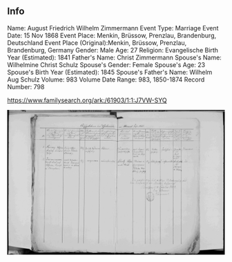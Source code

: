 
## Info

Name:	August Friedrich Wilhelm Zimmermann
Event Type:	Marriage
Event Date:	15 Nov 1868
Event Place: Menkin, Brüssow, Prenzlau, Brandenburg, Deutschland
Event Place (Original):Menkin, Brüssow, Prenzlau, Brandenburg, Germany
Gender:	Male
Age: 27
Religion:	Evangelische
Birth Year (Estimated):	1841
Father's Name: Christ Zimmermann
Spouse's Name: Wilhelmine Christ Schulz
Spouse's Gender: Female
Spouse's Age:	23
Spouse's Birth Year (Estimated): 1845
Spouse's Father's Name:	Wilhelm Aug Schulz
Volume:	983
Volume Date Range:	983, 1850-1874
Record Number: 798

https://www.familysearch.org/ark:/61903/1:1:J7VW-SYQ

![image](./1868%20August%20Friedrich%20Wilhelm%20Zimmermann%20marriage.jpg)
